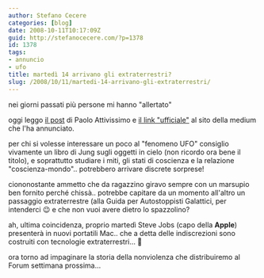 ```yaml
---
author: Stefano Cecere
categories: [blog]
date: 2008-10-11T10:17:09Z
guid: http://stefanocecere.com/?p=1378
id: 1378
tags:
- annuncio
- ufo
title: martedì 14 arrivano gli extraterrestri?
slug: /2008/10/11/martedi-14-arrivano-gli-extraterrestri/
---
```


nei giorni passati più persone mi hanno "allertato"

oggi leggo [il post](http://attivissimo.blogspot.com/2008/10/medium-annuncia-ufo-in-tv-per-il-14.html) di Paolo Attivissimo e [il link "ufficiale"](http://blossomgoodchild.com/) al sito della medium che l'ha annunciato.

per chi si volesse interessare un poco al "fenomeno UFO" consiglio vivamente un libro di Jung sugli oggetti in cielo (non ricordo ora bene il titolo), e soprattutto studiare i miti, gli stati di coscienza e la relazione "coscienza-mondo".. potrebbero arrivare discrete sorprese!

ciononostante ammetto che da ragazzino giravo sempre con un marsupio ben fornito perché chissà.. potrebbe capitare da un momento all'altro un passaggio extraterrestre (alla Guida per Autostoppisti Galattici, per intenderci 😉 e che non vuoi avere dietro lo spazzolino?

ah, ultima coincidenza, proprio martedì Steve Jobs (capo della **Apple**) presenterà in nuovi portatili Mac.. che a detta delle indiscrezioni sono costruiti con tecnologie extraterrestri… 🙂

ora torno ad impaginare la storia della nonviolenza che distribuiremo al Forum settimana prossima…